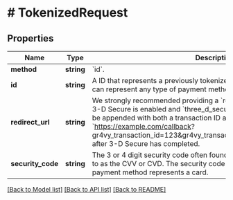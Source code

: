 # # TokenizedRequest

## Properties

Name | Type | Description | Notes
------------ | ------------- | ------------- | -------------
**method** | **string** | &#x60;id&#x60;. |
**id** | **string** | A ID that represents a previously tokenized payment method. This token can represent any type of payment method. |
**redirect_url** | **string** | We strongly recommended providing a &#x60;redirect_url&#x60; for stored cards when 3-D Secure is enabled and &#x60;three_d_secure_data&#x60; is not provided. This will be appended with both a transaction ID and status (e.g. &#x60;https://example.com/callback? gr4vy_transaction_id&#x3D;123&amp;gr4vy_transaction_status&#x3D;capture_succeeded&#x60;) after 3-D Secure has completed. | [optional]
**security_code** | **string** | The 3 or 4 digit security code often found on the card. This often referred to as the CVV or CVD.  The security code can only be set if the stored payment method represents a card. | [optional]

[[Back to Model list]](../../README.md#models) [[Back to API list]](../../README.md#endpoints) [[Back to README]](../../README.md)
